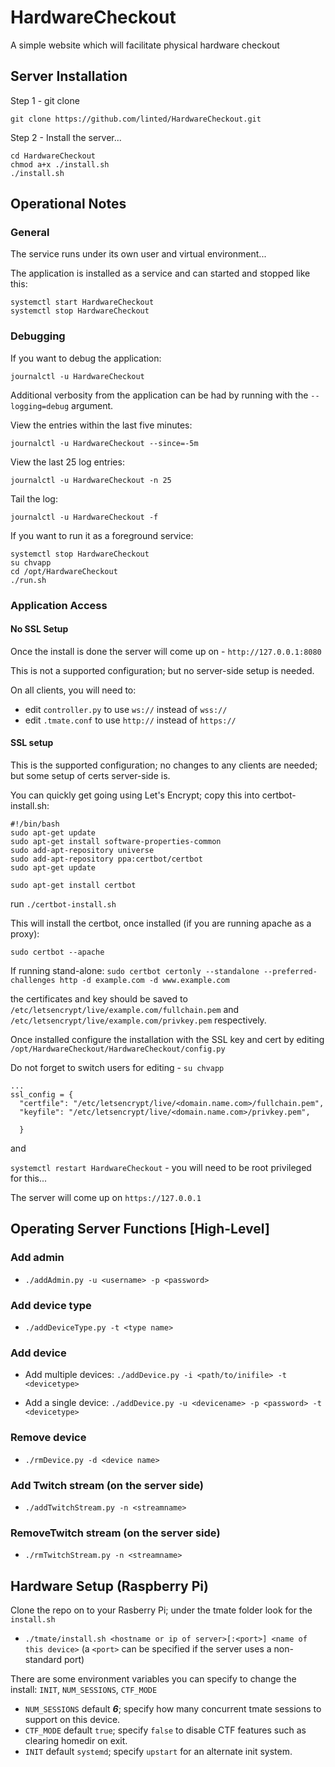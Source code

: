# HardwareCheckout

A simple website which will facilitate physical hardware checkout

## Server Installation

Step 1 - git clone

```
git clone https://github.com/linted/HardwareCheckout.git
```
 
Step 2 - Install the server... 

```
cd HardwareCheckout
chmod a+x ./install.sh
./install.sh
```


## Operational Notes

### General
The service runs under its own user and virtual environment...

The application is installed as a service and can started and stopped like this:

```
systemctl start HardwareCheckout
systemctl stop HardwareCheckout
```

### Debugging

If you want to debug the application:

```
journalctl -u HardwareCheckout
```

Additional verbosity from the application can be had by running with the `--logging=debug` argument.

View the entries within the last five minutes:

```
journalctl -u HardwareCheckout --since=-5m
```

View the last 25 log entries:

```
journalctl -u HardwareCheckout -n 25
```

Tail the log:

```
journalctl -u HardwareCheckout -f
```


If you want to run it as a foreground service:

```
systemctl stop HardwareCheckout
su chvapp
cd /opt/HardwareCheckout
./run.sh
```

### Application Access

#### No SSL Setup

Once the install is done the server will come up on - `http://127.0.0.1:8080`

This is not a supported configuration; but no server-side setup is needed.

On all clients, you will need to:
* edit `controller.py` to use `ws://` instead of `wss://`
* edit `.tmate.conf` to use `http://` instead of `https://`

#### SSL setup

This is the supported configuration; no changes to any clients are needed; but some setup of certs server-side is.

You can quickly get going using Let's Encrypt; copy this into certbot-install.sh:

```
#!/bin/bash
sudo apt-get update
sudo apt-get install software-properties-common
sudo add-apt-repository universe
sudo add-apt-repository ppa:certbot/certbot
sudo apt-get update

sudo apt-get install certbot 
```

run `./certbot-install.sh`

This will install the certbot, once installed (if you are running apache as a proxy):

`sudo certbot --apache`

If running stand-alone:
`sudo certbot certonly --standalone --preferred-challenges http -d example.com -d www.example.com`

the certificates and key should be saved to `/etc/letsencrypt/live/example.com/fullchain.pem` and `/etc/letsencrypt/live/example.com/privkey.pem` respectively. 

Once installed configure the installation with the SSL key and cert by editing `/opt/HardwareCheckout/HardwareCheckout/config.py`

Do not forget to switch users for editing - `su chvapp`

```
...
ssl_config = {
  "certfile": "/etc/letsencrypt/live/<domain.name.com>/fullchain.pem",
  "keyfile": "/etc/letsencrypt/live/<domain.name.com>/privkey.pem",

  }

```

and

`systemctl restart HardwareCheckout` - you will need to be root privileged for this...

The server will come up on `https://127.0.0.1` 

## Operating Server Functions [High-Level]

### Add admin
- `./addAdmin.py -u <username> -p <password>`

### Add device type
- `./addDeviceType.py -t <type name>`

### Add device
- Add multiple devices:
`./addDevice.py -i <path/to/inifile> -t <devicetype>`

- Add a single device:
`./addDevice.py -u <devicename> -p <password> -t <devicetype>`

### Remove device
- `./rmDevice.py -d <device name>`

### Add Twitch stream (on the server side)
- `./addTwitchStream.py -n <streamname>`

### RemoveTwitch stream (on the server side)
- `./rmTwitchStream.py -n <streamname>`


## Hardware Setup (Raspberry Pi)
Clone the repo on to your Rasberry Pi; under the tmate folder look for the `install.sh`
- `./tmate/install.sh <hostname or ip of server>[:<port>] <name of this device>` (a `<port>` can be specified if the server uses a non-standard port)

There are some environment variables you can specify to change the install: `INIT`, `NUM_SESSIONS`, `CTF_MODE`

* `NUM_SESSIONS` default ***6***; specify how many concurrent tmate sessions to support on this device.
* `CTF_MODE` default `true`; specify `false` to disable CTF features such as clearing homedir on exit.
* `INIT` default `systemd`; specify `upstart` for an alternate init system.
